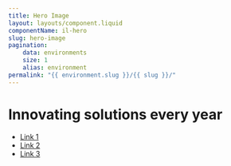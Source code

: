 ```yaml
---
title: Hero Image
layout: layouts/component.liquid
componentName: il-hero
slug: hero-image
pagination:
    data: environments
    size: 1
    alias: environment
permalink: "{{ environment.slug }}/{{ slug }}/"
---
```

<div id="template-information">
<h1>Innovating solutions every year</h1>
<ul>
    <li>
        <a href="#">Link 1</a>
    </li>
    <li>
        <a href="#">Link 2</a>
    </li>
    <li>
        <a href="#">Link 3</a>
    </li>
</ul>
</div>
